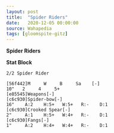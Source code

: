 ```yaml
---
layout: post
title:  "Spider Riders"
date:   2020-12-05 00:00:00
source: Wahapedia
tags: [gloomspite-gitz]
---
```


**Spider Riders**

**Stat Block**
```
2/2 Spider Rider
```

```
[56f442]M     W     B     Sa    [-]
10"   2     4     5+    
[e85545]Weapons[-]
[c6c930]Spider-bow[-]
16"    A:2    H:5+   W:5+   R:-    D:1   
[c6c930]Crooked Spear[-]
2"     A:1    H:5+   W:4+   R:-    D:1   
[c6c930]Fangs[-]
1"     A:2    H:4+   W:4+   R:-    D:1   
```
    
